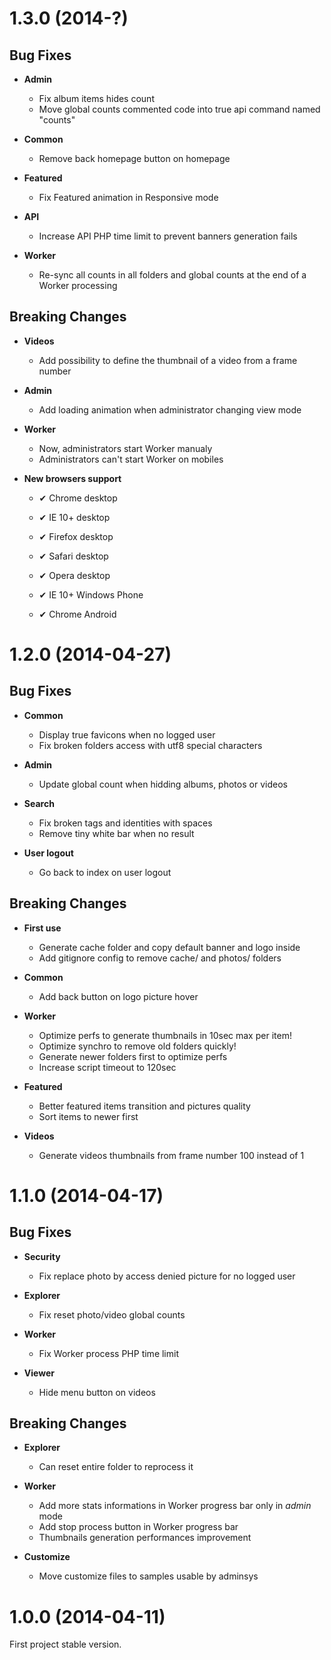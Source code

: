 <a name="1.3.0"></a>
# 1.3.0 (2014-?)

## Bug Fixes

- **Admin**
  - Fix album items hides count
  - Move global counts commented code into true api command named "counts"

- **Common**
  - Remove back homepage button on homepage

- **Featured**
  - Fix Featured animation in Responsive mode

- **API**
  - Increase API PHP time limit to prevent banners generation fails

- **Worker**
  - Re-sync all counts in all folders and global counts at the end of a Worker processing


## Breaking Changes

- **Videos**
  - Add possibility to define the thumbnail of a video from a frame number

- **Admin**
  - Add loading animation when administrator changing view mode

- **Worker**
  - Now, administrators start Worker manualy
  - Administrators can't start Worker on mobiles

- **New browsers support**
  - ✔ Chrome desktop
  - ✔ IE 10+ desktop
  - ✔ Firefox desktop
  - ✔ Safari desktop
  - ✔ Opera desktop

  - ✔ IE 10+ Windows Phone
  - ✔ Chrome Android



<a name="1.2.0"></a>
# 1.2.0 (2014-04-27)

## Bug Fixes

- **Common**
  - Display true favicons when no logged user
  - Fix broken folders access with utf8 special characters

- **Admin**
  - Update global count when hidding albums, photos or videos

- **Search**
  - Fix broken tags and identities with spaces
  - Remove tiny white bar when no result

- **User logout**
  - Go back to index on user logout

## Breaking Changes

- **First use**
  - Generate cache folder and copy default banner and logo inside
  - Add gitignore config to remove cache/ and photos/ folders

- **Common**
  - Add back button on logo picture hover

- **Worker**
  - Optimize perfs to generate thumbnails in 10sec max per item!
  - Optimize synchro to remove old folders quickly!
  - Generate newer folders first to optimize perfs
  - Increase script timeout to 120sec

- **Featured**
  - Better featured items transition and pictures quality
  - Sort items to newer first

- **Videos**
  - Generate videos thumbnails from frame number 100 instead of 1

<a name="1.1.0"></a>
# 1.1.0 (2014-04-17)


## Bug Fixes

- **Security**
  - Fix replace photo by access denied picture for no logged user

- **Explorer**
  - Fix reset photo/video global counts

- **Worker**
  - Fix Worker process PHP time limit

- **Viewer**
  - Hide menu button on videos


## Breaking Changes

- **Explorer**
  - Can reset entire folder to reprocess it

- **Worker**
  - Add more stats informations in Worker progress bar only in _admin_ mode
  - Add stop process button in Worker progress bar
  - Thumbnails generation performances improvement

- **Customize**
  - Move customize files to samples usable by adminsys

<a name="1.0.0"></a>
# 1.0.0 (2014-04-11)

First project stable version.